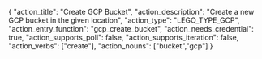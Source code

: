 {
    "action_title": "Create GCP Bucket",
    "action_description": "Create a new GCP bucket in the given location",
    "action_type": "LEGO_TYPE_GCP",
    "action_entry_function": "gcp_create_bucket",
    "action_needs_credential": true,
    "action_supports_poll": false,
    "action_supports_iteration": false,
    "action_verbs": ["create"],
    "action_nouns": ["bucket","gcp"]
}